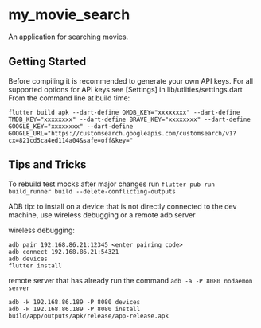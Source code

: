 # my_movie_search

An application for searching movies.

## Getting Started

Before compiling it is recommended to generate your own API keys.
For all supported options for API keys see [Settings] in lib/utlities/settings.dart
From the command line at build time:
```shell
flutter build apk --dart-define OMDB_KEY="xxxxxxxx" --dart-define TMDB_KEY="xxxxxxxx" --dart-define BRAVE_KEY="xxxxxxxx" --dart-define GOOGLE_KEY="xxxxxxxx" --dart-define GOOGLE_URL="https://customsearch.googleapis.com/customsearch/v1?cx=821cd5ca4ed114a04&safe=off&key="
```

## Tips and Tricks

To rebuild test mocks after major changes run
```flutter pub run build_runner build --delete-conflicting-outputs```

ADB tip: to install on a device that is not directly connected to the dev machine, use wireless debugging or a remote adb server

wireless debugging:
```shell
adb pair 192.168.86.21:12345 <enter pairing code>
adb connect 192.168.86.21:54321
adb devices
flutter install
```

remote server that has already run the command ```adb -a -P 8080 nodaemon server```
```shell
adb -H 192.168.86.189 -P 8080 devices
adb -H 192.168.86.189 -P 8080 install build/app/outputs/apk/release/app-release.apk
```